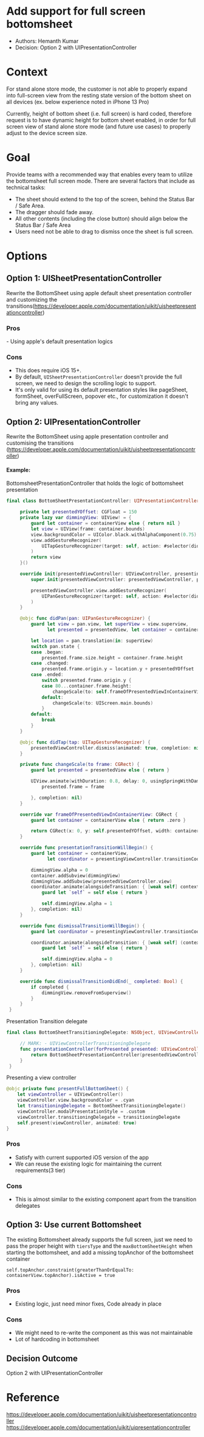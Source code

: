# Add support for full screen bottomsheet

- Authors: Hemanth Kumar
- Decision: Option 2 with UIPresentationController


# Context

For stand alone store mode, the customer is not able to properly expand into full-screen view from the resting state version of the bottom sheet on all devices (ex. below experience noted in iPhone 13 Pro)

Currently, height of bottom sheet (i.e. full screen) is hard coded, therefore request is to have dynamic height for bottom sheet enabled, in order for full screen view of stand alone store mode (and future use cases) to properly adjust to the device screen size.


# Goal

Provide teams with a recommended way that enables every team to utilize the bottomsheet full screen mode.
There are several factors that include as technical tasks:

- The sheet should extend to the top of the screen, behind the Status Bar / Safe Area.
- The dragger should fade away.
- All other contents (including the close button) should align below the Status Bar / Safe Area
- Users need not be able to drag to dismiss once the sheet is full screen.


# Options

## Option 1: UISheetPresentationController

Rewrite the BottomSheet using apple default sheet presentation controller and customizing the transitions(https://developer.apple.com/documentation/uikit/uisheetpresentationcontroller)

### Pros
- Using apple's default presentation logics

### Cons
- This does require iOS 15+. 
- By default, `UISheetPresentationController` doesn't provide the full screen, we need to design the scrolling logic to support.
- It's only valid for using its default presentation styles like pageSheet, formSheet, overFullScreen, popover etc., for customization it doesn't bring any values.

## Option 2: UIPresentationController

Rewrite the BottomSheet using apple presentation controller and customising the transitions (https://developer.apple.com/documentation/uikit/uisheetpresentationcontroller)

#### Example:

BottomsheetPresentationController that holds the logic of bottomsheet presentation
```swift
final class BottomSheetPresentationController: UIPresentationController {

     private let presentedYOffset: CGFloat = 150
     private lazy var dimmingView: UIView! = {
         guard let container = containerView else { return nil }
         let view = UIView(frame: container.bounds)
         view.backgroundColor = UIColor.black.withAlphaComponent(0.75)
         view.addGestureRecognizer(
             UITapGestureRecognizer(target: self, action: #selector(didTap(tap:)))
         )
         return view
     }()

     override init(presentedViewController: UIViewController, presenting presentingViewController: UIViewController?) {
         super.init(presentedViewController: presentedViewController, presenting: presentingViewController)

         presentedViewController.view.addGestureRecognizer(
             UIPanGestureRecognizer(target: self, action: #selector(didPan(pan:)))
         )
     }

     @objc func didPan(pan: UIPanGestureRecognizer) {
         guard let view = pan.view, let superView = view.superview,
               let presented = presentedView, let container = containerView else { return }

         let location = pan.translation(in: superView)
         switch pan.state {
         case .began:
             presented.frame.size.height = container.frame.height
         case .changed:
             presented.frame.origin.y = location.y + presentedYOffset
         case .ended:
             switch presented.frame.origin.y {
             case 80...container.frame.height:
                 changeScale(to: self.frameOfPresentedViewInContainerView)
             default:
                 changeScale(to: UIScreen.main.bounds)
             }
         default:
             break
         }
     }

     @objc func didTap(tap: UITapGestureRecognizer) {
         presentedViewController.dismiss(animated: true, completion: nil)
     }

     private func changeScale(to frame: CGRect) {
         guard let presented = presentedView else { return }

         UIView.animate(withDuration: 0.8, delay: 0, usingSpringWithDamping: 0.5, initialSpringVelocity: 0.5, options: .curveEaseInOut, animations: {
             presented.frame = frame

         }, completion: nil)
     }

     override var frameOfPresentedViewInContainerView: CGRect {
         guard let container = containerView else { return .zero }

         return CGRect(x: 0, y: self.presentedYOffset, width: container.bounds.width, height: container.bounds.height - self.presentedYOffset)
     }

     override func presentationTransitionWillBegin() {
         guard let container = containerView,
               let coordinator = presentingViewController.transitionCoordinator else { return }

         dimmingView.alpha = 0
         container.addSubview(dimmingView)
         dimmingView.addSubview(presentedViewController.view)
         coordinator.animate(alongsideTransition: { [weak self] context in
             guard let `self` = self else { return }

             self.dimmingView.alpha = 1
         }, completion: nil)
     }

     override func dismissalTransitionWillBegin() {
         guard let coordinator = presentingViewController.transitionCoordinator else { return }

         coordinator.animate(alongsideTransition: { [weak self] (context) -> Void in
             guard let `self` = self else { return }

             self.dimmingView.alpha = 0
         }, completion: nil)
     }

     override func dismissalTransitionDidEnd(_ completed: Bool) {
         if completed {
             dimmingView.removeFromSuperview()
         }
     }
 }
```

Presentation Transition delegate
```swift
final class BottomSheetTransitioningDelegate: NSObject, UIViewControllerTransitioningDelegate {

     // MARK: - UIViewControllerTransitioningDelegate
     func presentationController(forPresented presented: UIViewController, presenting: UIViewController?, source: UIViewController) -> UIPresentationController? {
         return BottomSheetPresentationController(presentedViewController: presented, presenting: presenting)
     }
 }
```

Presenting a view controller
```swift
@objc private func presentFullBottomSheet() {
    let viewController = UIViewController()
    viewController.view.backgroundColor = .cyan
    let transitioningDelegate = BottomSheetTransitioningDelegate()
    viewController.modalPresentationStyle = .custom
    viewController.transitioningDelegate = transitioningDelegate
    self.present(viewController, animated: true)
}
```

### Pros
- Satisfy with current supported iOS version of the app
- We can reuse the existing logic for maintaining the current requirements(3 tier)

### Cons
- This is almost similar to the existing component apart from the transition delegates

## Option 3: Use current Bottomsheet

The existing Bottomsheet already supports the full screen, just we need to pass the proper height with `tiersType` and the `maxBottomSheetHeight` when starting the bottomsheet, and add a missing topAnchor of the bottomsheet container

```
self.topAnchor.constraint(greaterThanOrEqualTo: containerView.topAnchor).isActive = true
```

### Pros
- Existing logic, just need minor fixes, Code already in place

### Cons
- We might need to re-write the component as this was not maintainable 
- Lot of hardcoding in bottomsheet

## Decision Outcome
Option 2 with UIPresentationController

# Reference

https://developer.apple.com/documentation/uikit/uisheetpresentationcontroller
https://developer.apple.com/documentation/uikit/uipresentationcontroller
